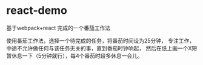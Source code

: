 # react-demo
基于webpack+react 完成的一个番茄工作法

使用番茄工作法，选择一个待完成的任务，将番茄时间设为25分钟，
专注工作，中途不允许做任何与该任务无关的事，直到番茄时钟响起，
然后在纸上画一个X短暂休息一下（5分钟就行），每4个番茄时段多休息一会儿。
